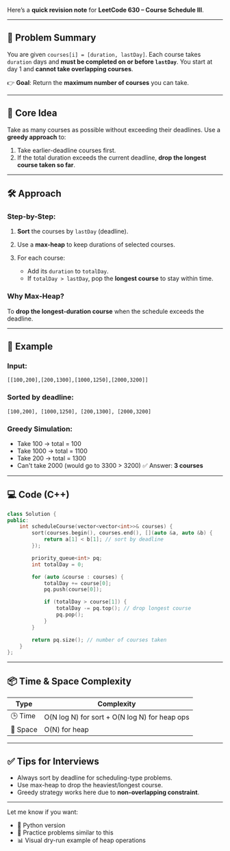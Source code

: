 Here’s a **quick revision note** for **LeetCode 630 – Course Schedule III**.

---

## 🧠 **Problem Summary**

You are given `courses[i] = [duration, lastDay]`.
Each course takes `duration` days and **must be completed on or before `lastDay`**.
You start at day 1 and **cannot take overlapping courses**.

👉 **Goal**: Return the **maximum number of courses** you can take.

---

## 🔑 **Core Idea**

Take as many courses as possible without exceeding their deadlines.
Use a **greedy approach** to:

1. Take earlier-deadline courses first.
2. If the total duration exceeds the current deadline, **drop the longest course taken so far**.

---

## 🛠️ **Approach**

### Step-by-Step:

1. **Sort** the courses by `lastDay` (deadline).
2. Use a **max-heap** to keep durations of selected courses.
3. For each course:

   * Add its `duration` to `totalDay`.
   * If `totalDay > lastDay`, pop the **longest course** to stay within time.

### Why Max-Heap?

To **drop the longest-duration course** when the schedule exceeds the deadline.

---

## 🧾 **Example**

### Input:

```
[[100,200],[200,1300],[1000,1250],[2000,3200]]
```

### Sorted by deadline:

```
[100,200], [1000,1250], [200,1300], [2000,3200]
```

### Greedy Simulation:

* Take 100 → total = 100
* Take 1000 → total = 1100
* Take 200 → total = 1300
* Can't take 2000 (would go to 3300 > 3200)
  ✅ Answer: **3 courses**

---

## 💻 **Code (C++)**

```cpp
class Solution {
public:
    int scheduleCourse(vector<vector<int>>& courses) {
        sort(courses.begin(), courses.end(), [](auto &a, auto &b) {
            return a[1] < b[1]; // sort by deadline
        });

        priority_queue<int> pq;
        int totalDay = 0;

        for (auto &course : courses) {
            totalDay += course[0];
            pq.push(course[0]);

            if (totalDay > course[1]) {
                totalDay -= pq.top(); // drop longest course
                pq.pop();
            }
        }

        return pq.size(); // number of courses taken
    }
};
```

---

## 📦 **Time & Space Complexity**

| Type     | Complexity                                    |
| -------- | --------------------------------------------- |
| 🕒 Time  | O(N log N) for sort + O(N log N) for heap ops |
| 🧠 Space | O(N) for heap                                 |

---

## ✅ Tips for Interviews

* Always sort by deadline for scheduling-type problems.
* Use max-heap to drop the heaviest/longest course.
* Greedy strategy works here due to **non-overlapping constraint**.

---

Let me know if you want:

* 🧪 Python version
* 📝 Practice problems similar to this
* 📊 Visual dry-run example of heap operations
